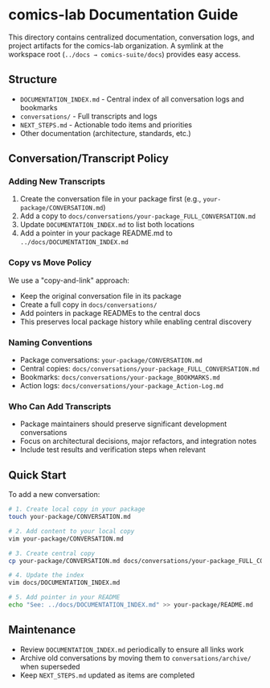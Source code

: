# comics-lab Documentation Guide

This directory contains centralized documentation, conversation logs, and project artifacts for the comics-lab organization. A symlink at the workspace root (`../docs → comics-suite/docs`) provides easy access.

## Structure

- `DOCUMENTATION_INDEX.md` - Central index of all conversation logs and bookmarks
- `conversations/` - Full transcripts and logs
- `NEXT_STEPS.md` - Actionable todo items and priorities
- Other documentation (architecture, standards, etc.)

## Conversation/Transcript Policy

### Adding New Transcripts

1. Create the conversation file in your package first (e.g., `your-package/CONVERSATION.md`)
2. Add a copy to `docs/conversations/your-package_FULL_CONVERSATION.md`
3. Update `DOCUMENTATION_INDEX.md` to list both locations
4. Add a pointer in your package README.md to `../docs/DOCUMENTATION_INDEX.md`

### Copy vs Move Policy

We use a "copy-and-link" approach:
- Keep the original conversation file in its package
- Create a full copy in `docs/conversations/`
- Add pointers in package READMEs to the central docs
- This preserves local package history while enabling central discovery

### Naming Conventions

- Package conversations: `your-package/CONVERSATION.md`
- Central copies: `docs/conversations/your-package_FULL_CONVERSATION.md`
- Bookmarks: `docs/conversations/your-package_BOOKMARKS.md`
- Action logs: `docs/conversations/your-package_Action-Log.md`

### Who Can Add Transcripts

- Package maintainers should preserve significant development conversations
- Focus on architectural decisions, major refactors, and integration notes
- Include test results and verification steps when relevant

## Quick Start

To add a new conversation:

```bash
# 1. Create local copy in your package
touch your-package/CONVERSATION.md

# 2. Add content to your local copy
vim your-package/CONVERSATION.md

# 3. Create central copy
cp your-package/CONVERSATION.md docs/conversations/your-package_FULL_CONVERSATION.md

# 4. Update the index
vim docs/DOCUMENTATION_INDEX.md

# 5. Add pointer in your README
echo "See: ../docs/DOCUMENTATION_INDEX.md" >> your-package/README.md
```

## Maintenance

- Review `DOCUMENTATION_INDEX.md` periodically to ensure all links work
- Archive old conversations by moving them to `conversations/archive/` when superseded
- Keep `NEXT_STEPS.md` updated as items are completed